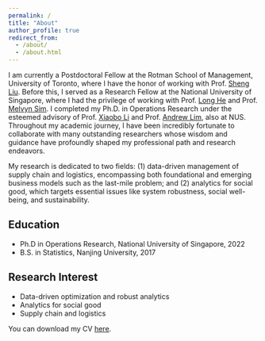 ```yaml
---
permalink: /
title: "About"
author_profile: true
redirect_from: 
  - /about/
  - /about.html
---
```


I am currently a Postdoctoral Fellow at the Rotman School of Management, University of Toronto, where I have the honor of working with Prof. [Sheng Liu](https://sites.google.com/site/thushengliu/home). Before this, I served as a Research Fellow at the National University of Singapore, where I had the privilege of working with Prof. [Long He](https://long-he.github.io/) and Prof. [Melvyn Sim](https://discovery.nus.edu.sg/768-melvyn-sim). I completed my Ph.D. in Operations Research under the esteemed advisory of Prof. [Xiaobo Li](https://sites.google.com/site/lixiaobohome/bio) and Prof. [Andrew Lim](https://www.limandrew.org/), also at NUS. Throughout my academic journey, I have been incredibly fortunate to collaborate with many outstanding researchers whose wisdom and guidance have profoundly shaped my professional path and research endeavors.

My research is dedicated to two fields: (1) data-driven management of supply chain and logistics, encompassing both foundational and emerging business models such as the last-mile problem; and (2) analytics for social good, which targets essential issues like system robustness, social well-being, and sustainability.

## Education

* Ph.D in Operations Research, National University of Singapore, 2022
* B.S. in Statistics, Nanjing University, 2017


## Research Interest

* Data-driven optimization and robust analytics
* Analytics for social good 
* Supply chain and logistics

You can download my CV [here](/file/CV_YueZhao.pdf).
